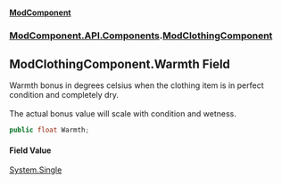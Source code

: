#### [ModComponent](index.md 'index')
### [ModComponent.API.Components](index.md#ModComponent.API.Components 'ModComponent.API.Components').[ModClothingComponent](ModClothingComponent.md 'ModComponent.API.Components.ModClothingComponent')

## ModClothingComponent.Warmth Field

Warmth bonus in degrees celsius when the clothing item is in perfect condition and completely dry.<br/>  
The actual bonus value will scale with condition and wetness.

```csharp
public float Warmth;
```

#### Field Value
[System.Single](https://docs.microsoft.com/en-us/dotnet/api/System.Single 'System.Single')